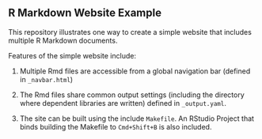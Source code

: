 ## R Markdown Website Example

This repository illustrates one way to create a simple website that includes multiple R Markdown documents. 

Features of the simple website include:

1) Multiple Rmd files are accessible from a global navigation bar (defined in `_navbar.html`)

2) The Rmd files share common output settings (including the directory where dependent libraries are written) defined in `_output.yaml`.

3) The site can be built using the include `Makefile`. An RStudio Project that binds building the Makefile to `Cmd+Shift+B` is also included.

